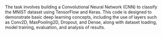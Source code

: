 The task involves building a Convolutional Neural Network (CNN) to classify the MNIST dataset using TensorFlow and Keras. This code is designed to demonstrate basic deep learning concepts, including the use of layers such as Conv2D, MaxPooling2D, Dropout, and Dense, along with dataset loading, model training, evaluation, and analysis of results.
